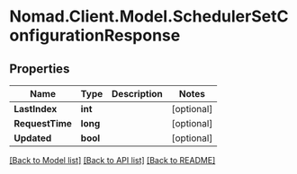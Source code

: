 # Nomad.Client.Model.SchedulerSetConfigurationResponse

## Properties

Name | Type | Description | Notes
------------ | ------------- | ------------- | -------------
**LastIndex** | **int** |  | [optional] 
**RequestTime** | **long** |  | [optional] 
**Updated** | **bool** |  | [optional] 

[[Back to Model list]](../README.md#documentation-for-models) [[Back to API list]](../README.md#documentation-for-api-endpoints) [[Back to README]](../README.md)


